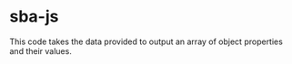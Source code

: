 # sba-js
This code takes the data provided to output an array of object properties and their values.